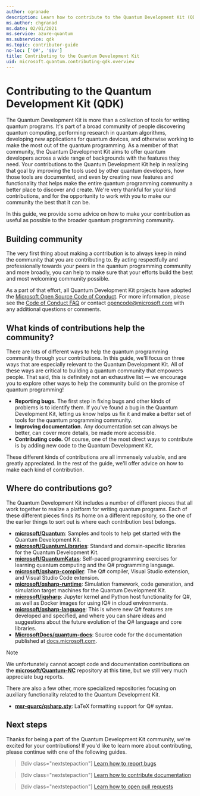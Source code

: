 ```yaml
---
author: cgranade
description: Learn how to contribute to the Quantum Development Kit (QDK) and the quantum development community.
ms.author: chgranad
ms.date: 02/01/2021
ms.service: azure-quantum
ms.subservice: qdk
ms.topic: contributor-guide
no-loc: ['Q#', '$$v']
title: Contributing to the Quantum Development Kit
uid: microsoft.quantum.contributing-qdk.overview
---
```


# Contributing to the Quantum Development Kit (QDK)

The Quantum Development Kit is more than a collection of tools for writing quantum programs.
It's part of a broad community of people discovering quantum computing, performing research in quantum algorithms, developing new applications for quantum devices, and otherwise working to make the most out of the quantum programming.
As a member of that community, the Quantum Development Kit aims to offer quantum developers across a wide range of backgrounds with the features they need.
Your contributions to the Quantum Development Kit help in realizing that goal by improving the tools used by other quantum developers, how those tools are documented, and even by creating new features and functionality that helps make the entire quantum programming community a better place to discover and create.
We're very thankful for your kind contributions, and for the opportunity to work with you to make our community the best that it can be. 

In this guide, we provide some advice on how to make your contribution as useful as possible to the broader quantum programming community.

## Building community

The very first thing about making a contribution is to always keep in mind the community that you are contributing to.
By acting respectfully and professionally towards your peers in the quantum programming community and more broadly, you can help to make sure that your efforts build the best and most welcoming community possible.

As a part of that effort, all Quantum Development Kit projects have adopted the [Microsoft Open Source Code of Conduct](https://opensource.microsoft.com/codeofconduct/).
For more information, please see the [Code of Conduct FAQ](https://opensource.microsoft.com/codeofconduct/faq/) or
contact [opencode@microsoft.com](mailto:opencode@microsoft.com) with any additional questions or comments.

## What kinds of contributions help the community?

There are lots of different ways to help the quantum programming community through your contributions.
In this guide, we'll focus on three ways that are especially relevant to the Quantum Development Kit.
All of these ways are critical to building a quantum community that empowers people.
That said, this is definitely not an exhaustive list — we encourage you to explore other ways to help the community build on the promise of quantum programming!

- **Reporting bugs.** The first step in fixing bugs and other kinds of problems is to identify them. If you've found a bug in the Quantum Development Kit, letting us know helps us fix it and make a better set of tools for the quantum programming community.
- **Improving documentation.** Any documentation set can always be better, can cover more details, be made more accessible.
- **Contributing code.** Of course, one of the most direct ways to contribute is by adding new code to the Quantum Development Kit.

These different kinds of contributions are all immensely valuable, and are greatly appreciated.
In the rest of the guide, we'll offer advice on how to make each kind of contribution.

## Where do contributions go?

The Quantum Development Kit includes a number of different pieces that all work together to realize a platform for writing quantum programs.
Each of these different pieces finds its home on a different repository, so the one of the earlier things to sort out is where each contribution best belongs.

- [**microsoft/Quantum**](https://github.com/Microsoft/Quantum): Samples and tools to help get started with the Quantum Development Kit.
- [**microsoft/QuantumLibraries**](https://github.com/Microsoft/QuantumLibraries): Standard and domain-specific libraries for the Quantum Development Kit.
- [**microsoft/QuantumKatas**](https://github.com/Microsoft/QuantumKatas): Self-paced programming exercises for learning quantum computing and the Q# programming language.
- [**microsoft/qsharp-compiler**](https://github.com/microsoft/qsharp-compiler): The Q# compiler, Visual Studio extension, and Visual Studio Code extension.
- [**microsoft/qsharp-runtime**](https://github.com/microsoft/qsharp-runtime): Simulation framework, code generation, and simulation target machines for the Quantum Development Kit.
- [**microsoft/iqsharp**](https://github.com/microsoft/iqsharp): Jupyter kernel and Python host functionality for Q#, as well as Docker images for using IQ# in cloud environments.
- [**microsoft/qsharp-language**](https://github.com/microsoft/qsharp-language): This is where new Q# features are developed and specified, and where you can share ideas and suggestions about the future evolution of the Q# language and core libraries.
- [**MicrosoftDocs/quantum-docs**](https://github.com/MicrosoftDocs/quantum-docs): Source code for the documentation published at [docs.microsoft.com](xref:microsoft.quantum.overview.qdk-overview).

> [!NOTE]
> We unfortunately cannot accept code and documentation contributions on the [**microsoft/Quantum-NC**](https://github.com/microsoft/Quantum-NC) repository at this time, but we still very much appreciate bug reports.

There are also a few other, more specialized repositories focusing on auxiliary functionality related to the Quantum Development Kit.

- [**msr-quarc/qsharp.sty**](https://github.com/msr-quarc/qsharp.sty): LaTeX formatting support for Q# syntax.

## Next steps

Thanks for being a part of the Quantum Development Kit community, we're excited for your contributions!
If you'd like to learn more about contributing, please continue with one of the following guides.

> [!div class="nextstepaction"]
> [Learn how to report bugs](xref:microsoft.quantum.contributing-qdk.overview.reporting)

> [!div class="nextstepaction"]
> [Learn how to contribute documentation](xref:microsoft.quantum.contributing-qdk.overview.docs)

> [!div class="nextstepaction"]
> [Learn how to open pull requests](xref:microsoft.quantum.contributing-qdk.overview.pulls)